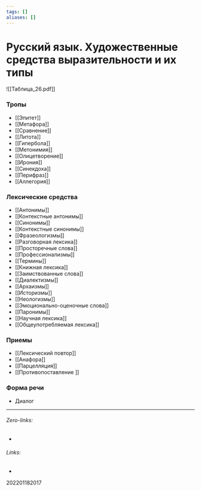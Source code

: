```yaml
---
tags: []
aliases: []
---
```

# Русский язык. Художественные средства выразительности и их типы
![[Таблица_26.pdf]]
### Тропы
- [[Эпитет]]
- [[Метафора]]
- [[Сравнение]]
- [[Литота]]
- [[Гипербола]]
- [[Метонимия]]
- [[Олицетворение]]
- [[Ирония]]
- [[Синекдоха]]
- [[Перифраз]]
- [[Аллегория]]

### Лексические средства
- [[Антонимы]]
- [[Контекстные антонимы]]
- [[Синонимы]]
- [[Контекстные синонимы]]
- [[Фразеологизмы]]
- [[Разговорная лексика]]
- [[Просторечные слова]]
- [[Профессионализмы]]
- [[Термины]]
- [[Книжная лексика]]
- [[Заимствованные слова]]
- [[Диалектизмы]]
- [[Архаизмы]]
- [[Историзмы]]
- [[Неологизмы]]
- [[Эмоционально-оценочные слова]]
- [[Паронимы]]
- [[Научная лексика]]
- [[Общеупотребляемая лексика]]

### Приемы
- [[Лексический повтор]]
- [[Анафора]]
- [[Парцелляция]]
- [[Противопоставление ]]


### Форма речи
- Диалог
___
###### Zero-links:
-
###### Links:
-

202201182017